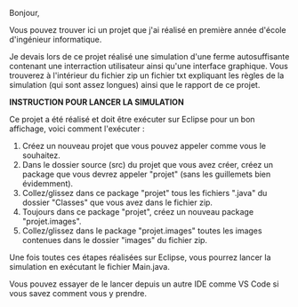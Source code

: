 Bonjour,

Vous pouvez trouver ici un projet que j'ai réalisé en première année d'école d'ingénieur informatique. 

Je devais lors de ce projet réalisé une simulation d'une ferme autosuffisante contenant une interraction utilisateur ainsi qu'une interface graphique.
Vous trouverez à l'intérieur du fichier zip un fichier txt expliquant les règles de la simulation (qui sont assez longues) ainsi que le rapport de ce projet. 



**INSTRUCTION POUR LANCER LA SIMULATION**

Ce projet a été réalisé et doit être exécuter sur Eclipse pour un bon affichage, voici comment l'exécuter :
1. Créez un nouveau projet que vous pouvez appeler comme vous le souhaitez.
2. Dans le dossier source (src) du projet que vous avez créer, créez un package que vous devrez appeler "projet" (sans les guillemets bien évidemment).
3. Collez/glissez dans ce package "projet" tous les fichiers ".java" du dossier "Classes" que vous avez dans le fichier zip.
4. Toujours dans ce package "projet", créez un nouveau package "projet.images".
5. Collez/glissez dans le package "projet.images" toutes les images contenues dans le dossier "images" du fichier zip.

Une fois toutes ces étapes réalisées sur Eclipse, vous pourrez lancer la simulation en exécutant le fichier Main.java.

Vous pouvez essayer de le lancer depuis un autre IDE comme VS Code si vous savez comment vous y prendre.
